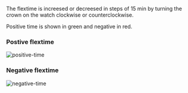 The flextime is increesed or decreesed in steps of 15 min by turning the crown on the watch clockwise or counterclockwise.

Positive time is shown in green and negative in red.


### Postive flextime
![positive-time](https://user-images.githubusercontent.com/1917608/210641741-f2d54aba-2ca6-4dbe-94cc-7f6628706f65.png)


### Negative flextime
![negative-time](https://user-images.githubusercontent.com/1917608/210641819-b71ce4e3-feda-4ea9-af90-13f9bffb6056.png)
